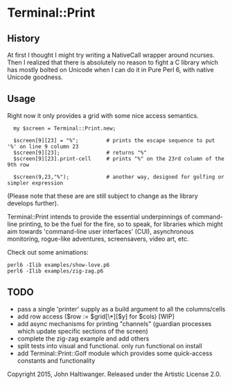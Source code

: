 # Terminal::Print

## History

At first I thought I might try writing a NativeCall wrapper around ncurses. Then I realized that there is absolutely no reason to fight a C library which has mostly bolted on Unicode when I can do it in Pure Perl 6, with native Unicode goodness.

## Usage

Right now it only provides a grid with some nice access semantics.

````
  my $screen = Terminal::Print.new;
  
  $screen[9][23] = "%";         # prints the escape sequence to put '%' on line 9 column 23
  $screen[9][23];               # returns "%"
  $screen[9][23].print-cell     # prints "%" on the 23rd column of the 9th row
  
  $screen(9,23,"%");            # another way, designed for golfing or simpler expression
````

(Please note that these are are still subject to change as the library develops further).

Terminal::Print intends to provide the essential underpinnings of command-line printing, to be the fuel for the fire, so to speak, for libraries which might aim towards 'command-line user interfaces' (CUI), asynchronous monitoring, rogue-like adventures, screensavers, video art, etc.

Check out some animations:
````
perl6 -Ilib examples/show-love.p6
perl6 -Ilib examples/zig-zag.p6
````

## TODO ##

- pass a single 'printer' supply as a build argument to all the columns/cells
- add row access ($row := $grid[\*][$y] for $cols) [WIP]
- add async mechanisms for printing "channels" (guardian processes which update
  specific sections of the screen)
- complete the zig-zag example and add others
- split tests into visual and functional. only run functional on install
- add Terminal::Print::Golf module which provides some quick-access constants and functionality



Copyright 2015, John Haltiwanger. Released under the Artistic License 2.0.
